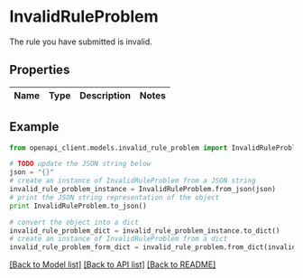 # InvalidRuleProblem

The rule you have submitted is invalid.

## Properties
Name | Type | Description | Notes
------------ | ------------- | ------------- | -------------

## Example

```python
from openapi_client.models.invalid_rule_problem import InvalidRuleProblem

# TODO update the JSON string below
json = "{}"
# create an instance of InvalidRuleProblem from a JSON string
invalid_rule_problem_instance = InvalidRuleProblem.from_json(json)
# print the JSON string representation of the object
print InvalidRuleProblem.to_json()

# convert the object into a dict
invalid_rule_problem_dict = invalid_rule_problem_instance.to_dict()
# create an instance of InvalidRuleProblem from a dict
invalid_rule_problem_form_dict = invalid_rule_problem.from_dict(invalid_rule_problem_dict)
```
[[Back to Model list]](../README.md#documentation-for-models) [[Back to API list]](../README.md#documentation-for-api-endpoints) [[Back to README]](../README.md)


